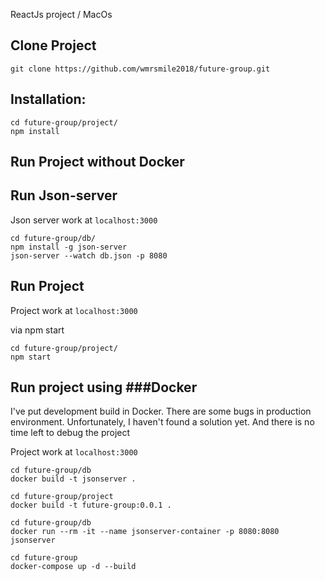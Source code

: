 ReactJs project / MacOs

## Clone Project

```
git clone https://github.com/wmrsmile2018/future-group.git
```

## Installation:

```
cd future-group/project/
npm install
```
## Run Project without Docker

## Run Json-server

Json server work at ```localhost:3000```

```
cd future-group/db/
npm install -g json-server
json-server --watch db.json -p 8080
```

## Run Project

Project work at ```localhost:3000```

via npm start
```
cd future-group/project/
npm start
```

## Run project using ###Docker

I've put development build in Docker. There are some bugs in production environment. Unfortunately, I haven't found a solution yet. And there is no time left to debug the project

Project work at ```localhost:3000```
```
cd future-group/db
docker build -t jsonserver .

cd future-group/project
docker build -t future-group:0.0.1 .

cd future-group/db
docker run --rm -it --name jsonserver-container -p 8080:8080 jsonserver

cd future-group
docker-compose up -d --build

```
